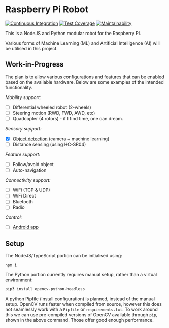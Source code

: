 # Raspberry Pi Robot

[![Continuous Integration](https://github.com/CaffeinatedAndroid/raspi-bot-node/workflows/Continuous%20Integration/badge.svg)](https://github.com/CaffeinatedAndroid/raspi-bot-node/actions?query=workflow%3A%22Continuous+Integration%22)
[![Test Coverage](https://api.codeclimate.com/v1/badges/2a024d6e9d18dc90e064/test_coverage.svg)](https://codeclimate.com/github/CaffeinatedAndroid/raspi-bot-node/test_coverage)
[![Maintainability](https://api.codeclimate.com/v1/badges/2a024d6e9d18dc90e064/maintainability.svg)](https://codeclimate.com/github/CaffeinatedAndroid/raspi-bot-node/maintainability)

This is a NodeJS and Python modular robot for the Raspberry PI.

Various forms of Machine Learning (ML) and Artificial Intelligence (AI) will be utilised in this project.

## Work-in-Progress

The plan is to allow various configurations and features that can be enabled based on the available hardware. Below are some examples of the intended functionality.

_Mobility support:_

- [ ] Differential wheeled robot (2-wheels)
- [ ] Steering motion (RWD, FWD, AWD, etc)
- [ ] Quadcopter (4 rotors) - if I find time, one can dream.

_Sensory support:_

- [x] [Object detection](rpi_bot/vision/) (camera + machine learning)
- [ ] Distance sensing (using HC-SR04)

_Feature support:_

- [ ] Follow/avoid object
- [ ] Auto-navigation

_Connectivity support:_

- [ ] WiFi (TCP & UDP)
- [ ] WiFi Direct
- [ ] Bluetooth
- [ ] Radio

_Control:_

- [ ] [Android app](https://github.com/CaffeinatedAndroid/raspi-bot-app)

## Setup

The NodeJS/TypeScript portion can be initialised using:

```shell
npm i
```

The Python portion currently requires manual setup, rather than a virtual environment:

```shell
pip3 install opencv-python-headless
```

A python Pipfile (install configuration) is planned, instead of the manual setup. OpenCV runs faster when compiled from source, however this does not seamlessly work with a `Pipfile` or `requirements.txt`. To work around this we can use pre-compiled versions of OpenCV available through `pip`, shown in the above command. Those offer good enough performance.
